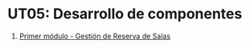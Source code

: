 # UT05: Desarrollo de componentes

1. [Primer módulo - Gestión de Reserva de Salas](./pr0501/doc.md)